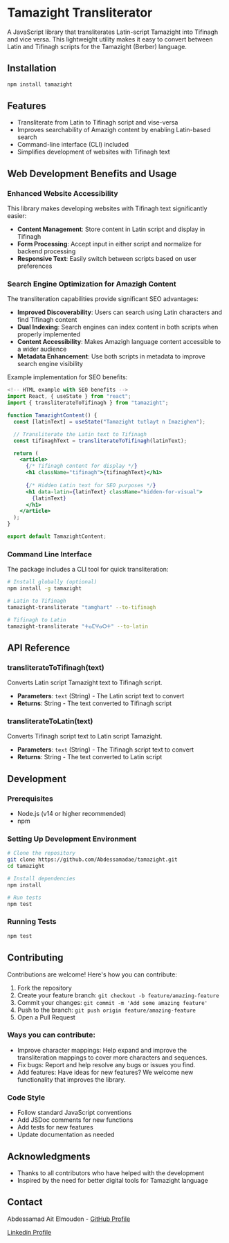# Tamazight Transliterator

A JavaScript library that transliterates Latin-script Tamazight into Tifinagh and vice versa. This lightweight utility makes it easy to convert between Latin and Tifinagh scripts for the Tamazight (Berber) language.

## Installation

```sh
npm install tamazight
```

## Features

- Transliterate from Latin to Tifinagh script and vise-versa
- Improves searchability of Amazigh content by enabling Latin-based search
- Command-line interface (CLI) included
- Simplifies development of websites with Tifinagh text


## Web Development Benefits and Usage

### Enhanced Website Accessibility

This library makes developing websites with Tifinagh text significantly easier:

- **Content Management**: Store content in Latin script and display in Tifinagh
- **Form Processing**: Accept input in either script and normalize for backend processing
- **Responsive Text**: Easily switch between scripts based on user preferences

### Search Engine Optimization for Amazigh Content

The transliteration capabilities provide significant SEO advantages:

- **Improved Discoverability**: Users can search using Latin characters and find Tifinagh content
- **Dual Indexing**: Search engines can index content in both scripts when properly implemented
- **Content Accessibility**: Makes Amazigh language content accessible to a wider audience
- **Metadata Enhancement**: Use both scripts in metadata to improve search engine visibility

Example implementation for SEO benefits:

```jsx
<!-- HTML example with SEO benefits -->
import React, { useState } from "react";
import { transliterateToTifinagh } from "tamazight";

function TamazightContent() {
  const [latinText] = useState("Tamazight tutlayt n Imazighen");

  // Transliterate the Latin text to Tifinagh
  const tifinaghText = transliterateToTifinagh(latinText);

  return (
    <article>
      {/* Tifinagh content for display */}
      <h1 className="tifinagh">{tifinaghText}</h1>
      
      {/* Hidden Latin text for SEO purposes */}
      <h1 data-latin={latinText} className="hidden-for-visual">
        {latinText}
      </h1>
    </article>
  );
}

export default TamazightContent;

```

### Command Line Interface

The package includes a CLI tool for quick transliteration:

```sh
# Install globally (optional)
npm install -g tamazight

# Latin to Tifinagh
tamazight-transliterate "tamghart" --to-tifinagh

# Tifinagh to Latin
tamazight-transliterate "ⵜⴰⵎⵖⴰⵔⵜ" --to-latin
```

## API Reference

### transliterateToTifinagh(text)

Converts Latin script Tamazight text to Tifinagh script.

- **Parameters**: `text` (String) - The Latin script text to convert
- **Returns**: String - The text converted to Tifinagh script

### transliterateToLatin(text)

Converts Tifinagh script text to Latin script Tamazight.

- **Parameters**: `text` (String) - The Tifinagh script text to convert
- **Returns**: String - The text converted to Latin script

## Development

### Prerequisites

- Node.js (v14 or higher recommended)
- npm

### Setting Up Development Environment

```sh
# Clone the repository
git clone https://github.com/Abdessamadae/tamazight.git
cd tamazight

# Install dependencies
npm install

# Run tests
npm test
```

### Running Tests

```sh
npm test
```

## Contributing

Contributions are welcome! Here's how you can contribute:

1. Fork the repository
2. Create your feature branch: `git checkout -b feature/amazing-feature`
3. Commit your changes: `git commit -m 'Add some amazing feature'`
4. Push to the branch: `git push origin feature/amazing-feature`
5. Open a Pull Request

### Ways you can contribute:

- Improve character mappings: Help expand and improve the transliteration mappings to cover more characters and sequences.
- Fix bugs: Report and help resolve any bugs or issues you find.
- Add features: Have ideas for new features? We welcome new functionality that improves the library.

### Code Style

- Follow standard JavaScript conventions
- Add JSDoc comments for new functions
- Add tests for new features
- Update documentation as needed

## Acknowledgments

- Thanks to all contributors who have helped with the development
- Inspired by the need for better digital tools for Tamazight language

## Contact

Abdessamad Ait Elmouden - [GitHub Profile](https://github.com/Abdessamadae)

[Linkedin Profile](https://www.linkedin.com/in/abdessamad-ait-elmouden/)

